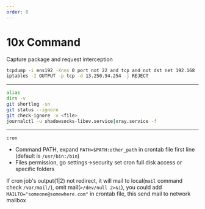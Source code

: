 ```yaml
---
order: 8
---
```


# 10x Command

Capture package and request interception

```bash
tcpdump -i ens192 -Xnns 0 port not 22 and tcp and not dst net 192.168
iptables -I OUTPUT -p tcp -d 13.250.94.254 -j REJECT
```

---

```bash
alias
dirs -v
git shortlog -sn
git status --ignore
git check-ignore -v <file>
journalctl -u shadowsocks-libev.service|xray.service -f
```

---

`cron`

- Command PATH, expand `PATH=$PATH:other_path` in crontab file first line (default is `/usr/bin:/bin`)
- Files permission, go settings->security set cron full disk access or specific folders

If cron job's output(1\|2) not redirect, it will mail to local(`mail` command check `/var/mail/`), omit mail(`>/dev/null 2>&1`), you could add `MAILTO="someone@somewhere.com"` in crontab file, this send mail to network mailbox
